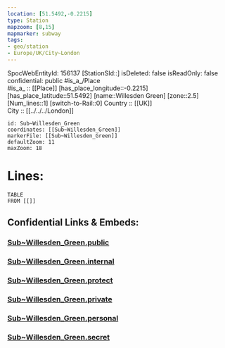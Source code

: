 ```yaml
---
location: [51.5492,-0.2215] 
type: Station 
mapzoom: [8,15] 
mapmarker: subway 
tags:
- geo/station
- Europe/UK/City~London
---
```

SpocWebEntityId: 156137
[StationSId::] 
isDeleted: false
isReadOnly: false
confidential: public
#is_a_/Place  
#is_a_ :: [[Place]] 
[has_place_longitude::-0.2215] 
[has_place_latitude::51.5492] 
[name::Willesden Green] 
[zone::2.5] 
[Num_lines::1] 
[switch-to-Rail::0] 
Country :: [[UK]]  
City :: [[../../../London]]  


```leaflet
id: Sub~Willesden_Green
coordinates: [[Sub~Willesden_Green]] 
markerFile: [[Sub~Willesden_Green]] 
defaultZoom: 11 
maxZoom: 18
```


# Lines: 
```dataview
TABLE 
FROM [[]] 
```


## Confidential Links & Embeds: 

### [Sub~Willesden_Green.public](/_public/\Earth\Continent\Europe\Europe~North\UK\England\Regions~England\London,Greater\cities~GreaterLondon\Underground\StationSub~Willesden_Green.public.md) 

### [Sub~Willesden_Green.internal](/_internal/\Earth\Continent\Europe\Europe~North\UK\England\Regions~England\London,Greater\cities~GreaterLondon\Underground\StationSub~Willesden_Green.internal.md) 

### [Sub~Willesden_Green.protect](/_protect/\Earth\Continent\Europe\Europe~North\UK\England\Regions~England\London,Greater\cities~GreaterLondon\Underground\StationSub~Willesden_Green.protect.md) 

### [Sub~Willesden_Green.private](/_private/\Earth\Continent\Europe\Europe~North\UK\England\Regions~England\London,Greater\cities~GreaterLondon\Underground\StationSub~Willesden_Green.private.md) 

### [Sub~Willesden_Green.personal](/_personal/\Earth\Continent\Europe\Europe~North\UK\England\Regions~England\London,Greater\cities~GreaterLondon\Underground\StationSub~Willesden_Green.personal.md) 

### [Sub~Willesden_Green.secret](/_secret/\Earth\Continent\Europe\Europe~North\UK\England\Regions~England\London,Greater\cities~GreaterLondon\Underground\StationSub~Willesden_Green.secret.md)

